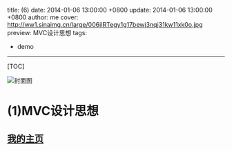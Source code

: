 title:  (6)
date: 2014-01-06 13:00:00 +0800
update: 2014-01-06 13:00:00 +0800
author: me
cover: http://ww1.sinaimg.cn/large/006jIRTegy1g17bewj3nqj31kw11xk0o.jpg
preview:  MVC设计思想
tags:

  -  demo

---



[TOC]

![封面图]()

# (1)MVC设计思想
## [我的主页](https://suveng.github.io/blog/)



